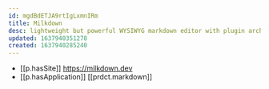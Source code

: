 ```yaml
---
id: mgdBdETJA9rtIgLxmnIRm
title: Milkdown
desc: lightweight but powerful WYSIWYG markdown editor with plugin architecture
updated: 1637940351278
created: 1637940285240
---
```




- [[p.hasSite]] https://milkdown.dev
- [[p.hasApplication]] [[prdct.markdown]]
